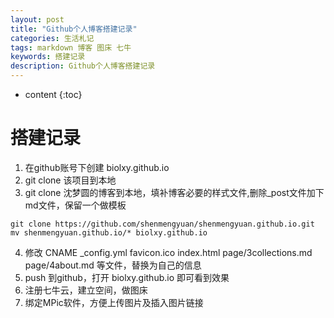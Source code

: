 ```yaml
---
layout: post
title: "Github个人博客搭建记录"
categories: 生活札记
tags: markdown 博客 图床 七牛
keywords: 搭建记录
description: Github个人博客搭建记录
---
```


* content
{:toc}

# 搭建记录
1. 在github账号下创建 biolxy.github.io   
2. git clone 该项目到本地
3. git clone 沈梦圆的博客到本地，填补博客必要的样式文件,删除_post文件加下md文件，保留一个做模板
```
git clone https://github.com/shenmengyuan/shenmengyuan.github.io.git 
mv shenmengyuan.github.io/* biolxy.github.io
```
4. 修改 CNAME _config.yml favicon.ico index.html page/3collections.md page/4about.md 等文件，替换为自己的信息
5. push 到github，打开 biolxy.github.io 即可看到效果
6. 注册七牛云，建立空间，做图床
7. 绑定MPic软件，方便上传图片及插入图片链接




